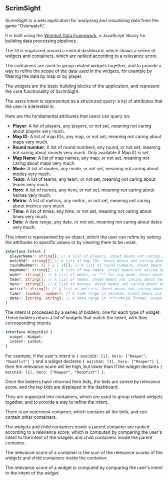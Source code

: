 ## ScrimSight

ScrimSight is a web application for analyzing and visualizing data from the game "Overwatch".

It is built using the [Wombat Data Framework](https://github.com/wombat-data/wombat-data-framework), a JavaScript library for building data processing pipelines.

The UI is organized around a central dashboard, which shows a series of widgets and containers, which are ranked according to a relevance score.

The containers are used to group related widgets together, and to provide a way to refine the scope of the data used in the widgets, for example by filtering the data by map or by player.

The widgets are the basic building blocks of the application, and represent the core functionality of ScrimSight.

The users intent is represented as a structured query: a list of attributes that the user is interested in.

Here are the fundamental attributes that users can query on:

* **Player**: A list of players, any players, or not set, meaning not caring about players very much.
* **Map ID**: A list of map IDs, any map, or not set, meaning not caring about maps very much.
* **Round number**: A list of round numbers, any round, or not set, meaning not caring about rounds very much. Only available if Map ID is set.
* **Map Name**: A list of map names, any map, or not set, meaning not caring about maps very much.
* **Mode**: A list of modes, any mode, or not set, meaning not caring about modes very much.
* **Team**: A list of teams, any team, or not set, meaning not caring about teams very much.
* **Hero**: A list of heroes, any hero, or not set, meaning not caring about heroes very much.
* **Metric**: A list of metrics, any metric, or not set, meaning not caring about metrics very much.
* **Time**: A list of times, any time, or not set, meaning not caring about times very much.
* **Date**: A date range, any date, or not set, meaning not caring about dates very much.

This intent is represented by an object, which the user can refine by setting the attributes to specific values or by clearing them to be unset.

```typescript
interface Intent {
  playerName?: string[]; // A list of players. Unset means not caring about players.
  matchId?: string[]; // A list of map IDs. Unset means not caring about maps.
  roundNumber?: (1 | 2 | 3)[]; // A list of round numbers. Unset means not caring about rounds.
  mapName?: string[]; // A list of map names. Unset means not caring about maps.
  mode?: string[]; // A list of modes, or "*" for any mode. Unset means not caring about modes.
  team?: string[]; // A list of teams. Unset means not caring about teams.
  hero?: string[]; // A list of heroes. Unset means not caring about heroes.
  metric?: string[]; // A list of metrics. Unset means not caring about metrics.
  time?: [number, number]; // A time range in seconds. Unset means not caring about times.
  date?: [string, string]; // A date range in YYYY-MM-DD format. Unset means not caring about dates.
}
```

The intent is processed by a series of bidders, one for each type of widget. These bidders return a list of widgets that match the intent, with their corresponding intents.

```typescript
interface WidgetBid {
  widget: Widget;
  intent: Intent;
}
```

For example, if the user's intent is `{ matchId: [1], hero: ["Reaper", "Doomfist"] }` and a widget declares `{ matchId: [1], hero: ["Reaper"] }`, then the relevance score will be high, but lower than if the widget declares `{ matchId: [1], hero: ["Reaper", "Doomfist"] }`.

Once the bidders have returned their bids, the bids are sorted by relevance score, and the top bids are displayed in the dashboard.

They are organized into containers, which are used to group related widgets together, and to provide a way to refine the intent.

There is an outermost container, which contains all the bids, and can contain other containers.

The widgets and child containers inside a parent container are ranked according to a relevance score, which is computed by comparing the user's intent to the intent of the widgets and child containers inside the parent container.

The relevance score of a container is the sum of the relevance scores of the widgets and child containers inside the container.

The relevance score of a widget is computed by comparing the user's intent to the intent of the widget.

